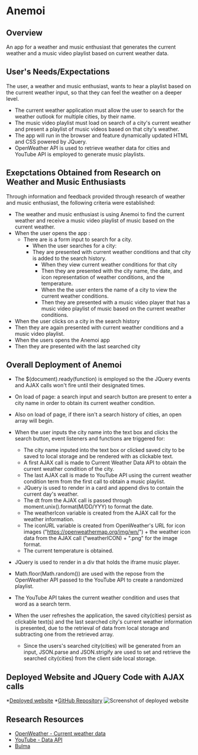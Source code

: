 # Anemoi

## Overview

An app for a weather and music enthusiast that generates the current weather and a music video playlist based on current
weather data.

## User's Needs/Expectations

The user, a weather and music enthusiast, wants to hear a playlist based on the current weather input, so that they can
feel the weather on a deeper level.

- The current weather application must allow the user to search for the weather outlook for multiple cities, by their
  name.
- The music video playlist must load on search of a city's current weather and present a playlist of music videos based
  on that city's weather.
- The app will run in the browser and feature dynamically updated HTML and CSS powered by JQuery.
- OpenWeather API is used to retrieve weather data for cities and YouTube API is employed to generate music playlists.

## Exepctations Obtained from Research on Weather and Music Enthusiasts

Through information and feedback provided through research of weather and music enthusiast, the following criteria were
established:

- The weather and music enthusiast is using Anemoi to find the current weather and receive a music video playlist of
  music based on the current weather.
- When the user opens the app :
  - There are is a form input to search for a city.
    - When the user searches for a city:
    - They are presented with current weather conditions and that city is added to the search history.
      - When they view current weather conditions for that city
      - Then they are presented with the city name, the date, and icon representation of weather conditions, and the
        temperature.
      - When the the user enters the name of a city to view the current weather conditions.
      - Then they are presented with a music video player that has a music video playlist of music based on the current
        weather conditions.
- When the user clicks on a city in the search history
- Then they are again presented with current weather conditions and a music video playlist.
- When the users opens the Anemoi app
- Then they are presented with the last searched city

## Overall Deployment of Anemoi

- The \$(document).ready(function) is employed so the the JQuery events and AJAX calls won't fire until their designated
  times.
- On load of page: a search input and search button are present to enter a city name in order to obtain its current
  weather condition.
- Also on load of page, if there isn't a search history of cities, an open array will begin.
- When the user inputs the city name into the text box and clicks the search button, event listeners and functions are
  triggered for:

  - The city name inputed into the text box or clicked saved city to be saved to local storage and be rendered with as
    clickable text.
  - A first AJAX call is made to Current Weather Data API to obtain the current weather condition of the city.
  - The last AJAX call is made to YouTube API using the current weather condition term from the first call to obtain a
    music playlist.
  - JQuery is used to render in a card and append divs to contain the current day's weather.
  - The dt from the AJAX call is passed through moment.unix().format(M/DD/YYY) to format the date.
  - The weatherIcon variable is created from the AJAX call for the weather information.
  - The iconURL variable is created from OpenWeather's URL for icon images ("https://openweathermap.org/img/wn/") + the
    weather icon data from the AJAX call ("weatherICON) + ".png" for the image format.
  - The current temperature is obtained.

- JQuery is used to render in a div that holds the iframe music player.
- Math.floor(Math.random()) are used with the repose from the OpenWeather API passed to the YouTube API to create a
  randomized playlist.
- The YouTube API takes the current weather condition and uses that word as a search term.
- When the user refreshes the application, the saved city(cities) persist as clickable text(s) and the last searched
  city's current weather information is presented, due to the retrieval of data from local storage and subtracting one
  from the retrieved array.
  - Since the users's searched city(cities) will be generated from an input, JSON.parse and JSON.strigify are used to
    set and retrieve the searched city(cities) from the client side local storage.

## Deployed Website and JQuery Code with AJAX calls

\*[Deployed website](https://nobleburgundy.github.io/weather-jamz/) \*[GitHub Repository](https://github.com/nobleburgundy/weather-jamz)
![Screenshot of deployed website]()

## Research Resources

- [OpenWeather - Current weather data](https://openweathermap.org/current)
- [YouTube - Data API](https://developers.google.com/youtube/v3)
- [Bulma](https://bulma.io/)
